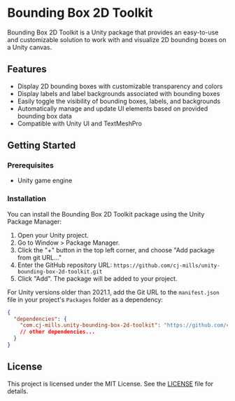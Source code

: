 # Bounding Box 2D Toolkit
Bounding Box 2D Toolkit is a Unity package that provides an easy-to-use and customizable solution to work with and visualize 2D bounding boxes on a Unity canvas.

## Features

- Display 2D bounding boxes with customizable transparency and colors
- Display labels and label backgrounds associated with bounding boxes
- Easily toggle the visibility of bounding boxes, labels, and backgrounds
- Automatically manage and update UI elements based on provided bounding box data
- Compatible with Unity UI and TextMeshPro



## Getting Started

### Prerequisites

- Unity game engine

### Installation

You can install the Bounding Box 2D Toolkit package using the Unity Package Manager:

1. Open your Unity project.
2. Go to Window > Package Manager.
3. Click the "+" button in the top left corner, and choose "Add package from git URL..."
4. Enter the GitHub repository URL: `https://github.com/cj-mills/unity-bounding-box-2d-toolkit.git`
5. Click "Add". The package will be added to your project.

For Unity versions older than 2021.1, add the Git URL to the `manifest.json` file in your project's `Packages` folder as a dependency:

```json
{
  "dependencies": {
    "com.cj-mills.unity-bounding-box-2d-toolkit": "https://github.com/cj-mills/unity-bounding-box-2d-toolkit.git",
    // other dependencies...
  }
}

```







## License

This project is licensed under the MIT License. See the [LICENSE](Documentation~/LICENSE) file for details.